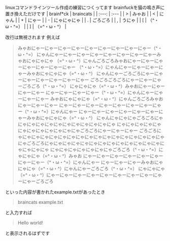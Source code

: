 linuxコマンドラインツール作成の練習につくってます
brainfuckを猫の鳴き声に置き換えただけです
| brainf*ck | braincats |
| :---: | :--- |
| > | みゃお |
| < | にゃん |
| + | にゃー |
| - | にゃにゃにゃ |
| . | ごろごろ |
| , | うにゃ |
| [ | （^・ω・^=） |
| ] | （=^・ω・^） |

改行は無視されます
例えば
>みゃおにゃーにゃーにゃーにゃーにゃーにゃーにゃーにゃーにゃー（^・ω・^=）
>にゃんにゃーにゃーにゃーにゃーにゃーにゃーにゃーにゃーみゃおにゃにゃにゃ
>（=^・ω・^）にゃんごろごろみゃおにゃーにゃーにゃーにゃーにゃーにゃーにゃー
>（^・ω・^=）にゃんにゃーにゃーにゃーにゃーみゃおにゃにゃにゃ（=^・ω・^）
>にゃんにゃーごろごろにゃーにゃーにゃーにゃーにゃーにゃーにゃー
>ごろごろごろごろにゃーにゃーにゃーごろごろ（^・ω・^=）
>にゃにゃにゃ（=^・ω・^）みゃおにゃーにゃーにゃーにゃー
>にゃーにゃーにゃーにゃー（^・ω・^=）にゃんにゃーにゃーにゃーにゃー
>みゃおにゃにゃにゃ（=^・ω・^）にゃんごろごろみゃおにゃーにゃーにゃー
>にゃーにゃーにゃーにゃーにゃーにゃーにゃーにゃー（^・ω・^=）にゃんにゃー
>にゃーにゃーにゃーにゃーにゃーにゃーにゃーみゃおにゃにゃにゃ（=^・ω・^）
>にゃんにゃにゃにゃごろごろにゃにゃにゃにゃにゃにゃにゃにゃにゃにゃにゃにゃ
>にゃにゃにゃにゃにゃにゃにゃにゃにゃにゃにゃにゃごろごろにゃーにゃーにゃー
>ごろごろにゃにゃにゃにゃにゃにゃにゃにゃにゃにゃにゃにゃにゃにゃにゃにゃにゃ
>にゃごろごろにゃにゃにゃにゃにゃにゃにゃにゃにゃにゃにゃにゃにゃにゃにゃにゃにゃ
>にゃにゃにゃにゃにゃにゃにゃごろごろ（^・ω・^=）にゃにゃにゃ（=^・ω・^）みゃお
>にゃーにゃーにゃーにゃーにゃーにゃーにゃーにゃー（^・ω・^=）にゃんにゃー
>にゃーにゃーにゃーみゃおにゃにゃにゃ（=^・ω・^）にゃんにゃーごろごろ（^・ω・^=）
>にゃにゃにゃ（=^・ω・^）にゃーにゃーにゃーにゃーにゃーにゃーにゃーにゃーにゃーにゃーごろごろ

といった内容が書かれたexample.txtがあったとき
>braincats example.txt

と入力すれば

>Hello world!

と表示されるはずです
